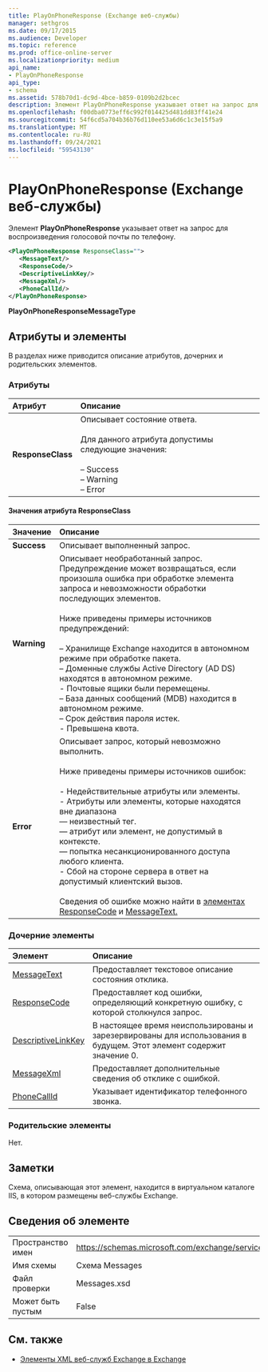 ```yaml
---
title: PlayOnPhoneResponse (Exchange веб-службы)
manager: sethgros
ms.date: 09/17/2015
ms.audience: Developer
ms.topic: reference
ms.prod: office-online-server
ms.localizationpriority: medium
api_name:
- PlayOnPhoneResponse
api_type:
- schema
ms.assetid: 578b70d1-dc9d-4bce-b859-0109b2d2bcec
description: Элемент PlayOnPhoneResponse указывает ответ на запрос для воспроизведения голосовой почты по телефону.
ms.openlocfilehash: f00dba0773eff6c992f014425d481dd83ff41e24
ms.sourcegitcommit: 54f6cd5a704b36b76d110ee53a6d6c1c3e15f5a9
ms.translationtype: MT
ms.contentlocale: ru-RU
ms.lasthandoff: 09/24/2021
ms.locfileid: "59543130"
---
```

# <a name="playonphoneresponse-exchange-web-services"></a>PlayOnPhoneResponse (Exchange веб-службы)

Элемент **PlayOnPhoneResponse** указывает ответ на запрос для воспроизведения голосовой почты по телефону. 
  
```xml
<PlayOnPhoneResponse ResponseClass="">
   <MessageText/>
   <ResponseCode/>
   <DescriptiveLinkKey/>
   <MessageXml/>
   <PhoneCallId/>
</PlayOnPhoneResponse>
```

 **PlayOnPhoneResponseMessageType**
## <a name="attributes-and-elements"></a>Атрибуты и элементы

В разделах ниже приводится описание атрибутов, дочерних и родительских элементов.
  
### <a name="attributes"></a>Атрибуты

|**Атрибут**|**Описание**|
|:-----|:-----|
|**ResponseClass** <br/> | Описывает состояние ответа. <br/><br/>Для данного атрибута допустимы следующие значения:  <br/><br/>–  Success  <br/>–  Warning  <br/>–  Error  <br/> |
   
#### <a name="responseclass-attribute-values"></a>Значения атрибута ResponseClass

|**Значение**|**Описание**|
|:-----|:-----|
|**Success** <br/> |Описывает выполненный запрос.  <br/> |
|**Warning** <br/> | Описывает необработанный запрос. Предупреждение может возвращаться, если произошла ошибка при обработке элемента запроса и невозможности обработки последующих элементов.<br/><br/> Ниже приведены примеры источников предупреждений: <br/><br/>– Хранилище Exchange находится в автономном режиме при обработке пакета.  <br/>– Доменные службы Active Directory (AD DS) находятся в автономном режиме.  <br/>- Почтовые ящики были перемещены.  <br/>– База данных сообщений (MDB) находится в автономном режиме.  <br/>– Срок действия пароля истек.  <br/>- Превышена квота.  <br/> |
|**Error** <br/> | Описывает запрос, который невозможно выполнить. <br/><br/>Ниже приведены примеры источников ошибок:  <br/><br/>- Недействительные атрибуты или элементы.  <br/>- Атрибуты или элементы, которые находятся вне диапазона  <br/>— неизвестный тег.  <br/>— атрибут или элемент, не допустимый в контексте.  <br/>— попытка несанкционированного доступа любого клиента.  <br/>- Сбой на стороне сервера в ответ на допустимый клиентский вызов.  <br/><br/>  Сведения об ошибке можно найти в [элементах ResponseCode](responsecode.md) и [MessageText.](messagetext.md)  <br/> |
   
### <a name="child-elements"></a>Дочерние элементы

|**Элемент**|**Описание**|
|:-----|:-----|
|[MessageText](messagetext.md) <br/> |Предоставляет текстовое описание состояния отклика.  <br/> |
|[ResponseCode](responsecode.md) <br/> |Предоставляет код ошибки, определяющий конкретную ошибку, с которой столкнулся запрос.  <br/> |
|[DescriptiveLinkKey](descriptivelinkkey.md) <br/> |В настоящее время неиспользированы и зарезервированы для использования в будущем. Этот элемент содержит значение 0.  <br/> |
|[MessageXml](messagexml.md) <br/> |Предоставляет дополнительные сведения об отклике с ошибкой.  <br/> |
|[PhoneCallId](phonecallid.md) <br/> |Указывает идентификатор телефонного звонка.  <br/> |
   
### <a name="parent-elements"></a>Родительские элементы

Нет.
  
## <a name="remarks"></a>Заметки

Схема, описывающая этот элемент, находится в виртуальном каталоге IIS, в котором размещены веб-службы Exchange.
  
## <a name="element-information"></a>Сведения об элементе

|||
|:-----|:-----|
|Пространство имен  <br/> |https://schemas.microsoft.com/exchange/services/2006/messages  <br/> |
|Имя схемы  <br/> |Схема Messages  <br/> |
|Файл проверки  <br/> |Messages.xsd  <br/> |
|Может быть пустым  <br/> |False  <br/> |
   
## <a name="see-also"></a>См. также

- [Элементы XML веб-служб Exchange в Exchange](ews-xml-elements-in-exchange.md)

